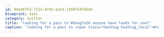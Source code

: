```yaml
---
id: 94ad6754-7213-4743-a2e3-1398754f0bd4
blueprint: text
category: twitter
title: 'looking for a pass to #GoogleIO anyone have leads for one?'
caption: 'looking for a pass to <span class="hashtag hashtag_local">#<a href="http://tweettemp.darylchymko.ca/?tag=googleio">GoogleIO</a> anyone have leads for one?'
---
```

